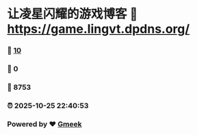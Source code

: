# 让凌星闪耀的游戏博客 :link: https://game.lingvt.dpdns.org/ 
### :page_facing_up: [10](https://game.lingvt.dpdns.org//tag.html) 
### :speech_balloon: 0 
### :hibiscus: 8753 
### :alarm_clock: 2025-10-25 22:40:53 
### Powered by :heart: [Gmeek](https://github.com/Meekdai/Gmeek)
